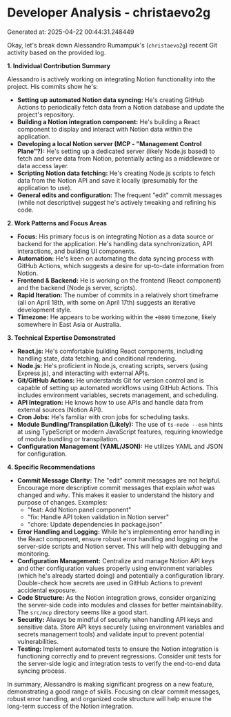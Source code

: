 # Developer Analysis - christaevo2g
Generated at: 2025-04-22 00:44:31.248449

Okay, let's break down Alessandro Rumampuk's (`christaevo2g`) recent Git activity based on the provided log.

**1. Individual Contribution Summary**

Alessandro is actively working on integrating Notion functionality into the project.  His commits show he's:

*   **Setting up automated Notion data syncing:**  He's creating GitHub Actions to periodically fetch data from a Notion database and update the project's repository.
*   **Building a Notion integration component:** He's building a React component to display and interact with Notion data within the application.
*   **Developing a local Notion server (MCP -  "Management Control Plane"?):**  He's setting up a dedicated server (likely Node.js based) to fetch and serve data from Notion, potentially acting as a middleware or data access layer.
*   **Scripting Notion data fetching:** He's creating Node.js scripts to fetch data from the Notion API and save it locally (presumably for the application to use).
*   **General edits and configuration:**  The frequent "edit" commit messages (while not descriptive) suggest he's actively tweaking and refining his code.

**2. Work Patterns and Focus Areas**

*   **Focus:**  His primary focus is on integrating Notion as a data source or backend for the application.  He's handling data synchronization, API interactions, and building UI components.
*   **Automation:**  He's keen on automating the data syncing process with GitHub Actions, which suggests a desire for up-to-date information from Notion.
*   **Frontend & Backend:** He is working on the frontend (React component) and the backend (Node.js server, scripts).
*   **Rapid Iteration:** The number of commits in a relatively short timeframe (all on April 18th, with some on April 17th) suggests an iterative development style.
*   **Timezone:**  He appears to be working within the `+0800` timezone, likely somewhere in East Asia or Australia.

**3. Technical Expertise Demonstrated**

*   **React.js:**  He's comfortable building React components, including handling state, data fetching, and conditional rendering.
*   **Node.js:**  He's proficient in Node.js, creating scripts, servers (using Express.js), and interacting with external APIs.
*   **Git/GitHub Actions:** He understands Git for version control and is capable of setting up automated workflows using GitHub Actions. This includes environment variables, secrets management, and scheduling.
*   **API Integration:**  He knows how to use APIs and handle data from external sources (Notion API).
*   **Cron Jobs:**  He's familiar with cron jobs for scheduling tasks.
*   **Module Bundling/Transpilation (Likely):**  The use of `ts-node --esm` hints at using TypeScript or modern JavaScript features, requiring knowledge of module bundling or transpilation.
*   **Configuration Management (YAML/JSON):** He utilizes YAML and JSON for configuration.

**4. Specific Recommendations**

*   **Commit Message Clarity:**  The "edit" commit messages are not helpful. Encourage more descriptive commit messages that explain *what* was changed and *why*. This makes it easier to understand the history and purpose of changes.  Examples:
    *   "feat: Add Notion panel component"
    *   "fix: Handle API token validation in Notion server"
    *   "chore: Update dependencies in package.json"
*   **Error Handling and Logging:** While he's implementing error handling in the React component, ensure robust error handling and logging on the server-side scripts and Notion server. This will help with debugging and monitoring.
*   **Configuration Management:**  Centralize and manage Notion API keys and other configuration values properly using environment variables (which he's already started doing) and potentially a configuration library. Double-check how secrets are used in GitHub Actions to prevent accidental exposure.
*   **Code Structure:**  As the Notion integration grows, consider organizing the server-side code into modules and classes for better maintainability.  The `src/mcp` directory seems like a good start.
*   **Security:**  Always be mindful of security when handling API keys and sensitive data.  Store API keys securely (using environment variables and secrets management tools) and validate input to prevent potential vulnerabilities.
*   **Testing:** Implement automated tests to ensure the Notion integration is functioning correctly and to prevent regressions.  Consider unit tests for the server-side logic and integration tests to verify the end-to-end data syncing process.

In summary, Alessandro is making significant progress on a new feature, demonstrating a good range of skills.  Focusing on clear commit messages, robust error handling, and organized code structure will help ensure the long-term success of the Notion integration.
